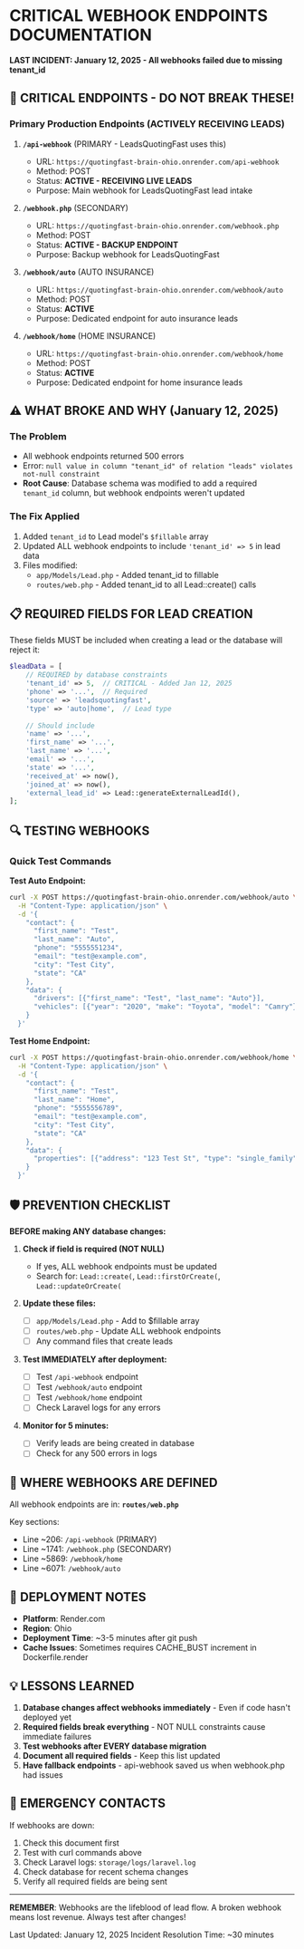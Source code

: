 # CRITICAL WEBHOOK ENDPOINTS DOCUMENTATION
**LAST INCIDENT: January 12, 2025 - All webhooks failed due to missing tenant_id**

## 🚨 CRITICAL ENDPOINTS - DO NOT BREAK THESE!

### Primary Production Endpoints (ACTIVELY RECEIVING LEADS)

1. **`/api-webhook`** (PRIMARY - LeadsQuotingFast uses this)
   - URL: `https://quotingfast-brain-ohio.onrender.com/api-webhook`
   - Method: POST
   - Status: **ACTIVE - RECEIVING LIVE LEADS**
   - Purpose: Main webhook for LeadsQuotingFast lead intake

2. **`/webhook.php`** (SECONDARY)
   - URL: `https://quotingfast-brain-ohio.onrender.com/webhook.php`
   - Method: POST
   - Status: **ACTIVE - BACKUP ENDPOINT**
   - Purpose: Backup webhook for LeadsQuotingFast

3. **`/webhook/auto`** (AUTO INSURANCE)
   - URL: `https://quotingfast-brain-ohio.onrender.com/webhook/auto`
   - Method: POST
   - Status: **ACTIVE**
   - Purpose: Dedicated endpoint for auto insurance leads

4. **`/webhook/home`** (HOME INSURANCE)
   - URL: `https://quotingfast-brain-ohio.onrender.com/webhook/home`
   - Method: POST
   - Status: **ACTIVE**
   - Purpose: Dedicated endpoint for home insurance leads

## ⚠️ WHAT BROKE AND WHY (January 12, 2025)

### The Problem
- All webhook endpoints returned 500 errors
- Error: `null value in column "tenant_id" of relation "leads" violates not-null constraint`
- **Root Cause**: Database schema was modified to add a required `tenant_id` column, but webhook endpoints weren't updated

### The Fix Applied
1. Added `tenant_id` to Lead model's `$fillable` array
2. Updated ALL webhook endpoints to include `'tenant_id' => 5` in lead data
3. Files modified:
   - `app/Models/Lead.php` - Added tenant_id to fillable
   - `routes/web.php` - Added tenant_id to all Lead::create() calls

## 📋 REQUIRED FIELDS FOR LEAD CREATION

These fields MUST be included when creating a lead or the database will reject it:

```php
$leadData = [
    // REQUIRED by database constraints
    'tenant_id' => 5,  // CRITICAL - Added Jan 12, 2025
    'phone' => '...',  // Required
    'source' => 'leadsquotingfast',
    'type' => 'auto|home',  // Lead type
    
    // Should include
    'name' => '...',
    'first_name' => '...',
    'last_name' => '...',
    'email' => '...',
    'state' => '...',
    'received_at' => now(),
    'joined_at' => now(),
    'external_lead_id' => Lead::generateExternalLeadId(),
];
```

## 🔍 TESTING WEBHOOKS

### Quick Test Commands

**Test Auto Endpoint:**
```bash
curl -X POST https://quotingfast-brain-ohio.onrender.com/webhook/auto \
  -H "Content-Type: application/json" \
  -d '{
    "contact": {
      "first_name": "Test",
      "last_name": "Auto",
      "phone": "5555551234",
      "email": "test@example.com",
      "city": "Test City",
      "state": "CA"
    },
    "data": {
      "drivers": [{"first_name": "Test", "last_name": "Auto"}],
      "vehicles": [{"year": "2020", "make": "Toyota", "model": "Camry"}]
    }
  }'
```

**Test Home Endpoint:**
```bash
curl -X POST https://quotingfast-brain-ohio.onrender.com/webhook/home \
  -H "Content-Type: application/json" \
  -d '{
    "contact": {
      "first_name": "Test",
      "last_name": "Home",
      "phone": "5555556789",
      "email": "test@example.com",
      "city": "Test City",
      "state": "CA"
    },
    "data": {
      "properties": [{"address": "123 Test St", "type": "single_family"}]
    }
  }'
```

## 🛡️ PREVENTION CHECKLIST

**BEFORE making ANY database changes:**

1. **Check if field is required (NOT NULL)**
   - If yes, ALL webhook endpoints must be updated
   - Search for: `Lead::create(`, `Lead::firstOrCreate(`, `Lead::updateOrCreate(`

2. **Update these files:**
   - [ ] `app/Models/Lead.php` - Add to $fillable array
   - [ ] `routes/web.php` - Update ALL webhook endpoints
   - [ ] Any command files that create leads

3. **Test IMMEDIATELY after deployment:**
   - [ ] Test `/api-webhook` endpoint
   - [ ] Test `/webhook/auto` endpoint  
   - [ ] Test `/webhook/home` endpoint
   - [ ] Check Laravel logs for any errors

4. **Monitor for 5 minutes:**
   - [ ] Verify leads are being created in database
   - [ ] Check for any 500 errors in logs

## 📍 WHERE WEBHOOKS ARE DEFINED

All webhook endpoints are in: **`routes/web.php`**

Key sections:
- Line ~206: `/api-webhook` (PRIMARY)
- Line ~1741: `/webhook.php` (SECONDARY)
- Line ~5869: `/webhook/home`
- Line ~6071: `/webhook/auto`

## 🔄 DEPLOYMENT NOTES

- **Platform**: Render.com
- **Region**: Ohio
- **Deployment Time**: ~3-5 minutes after git push
- **Cache Issues**: Sometimes requires CACHE_BUST increment in Dockerfile.render

## 💡 LESSONS LEARNED

1. **Database changes affect webhooks immediately** - Even if code hasn't deployed yet
2. **Required fields break everything** - NOT NULL constraints cause immediate failures
3. **Test webhooks after EVERY database migration**
4. **Document all required fields** - Keep this list updated
5. **Have fallback endpoints** - api-webhook saved us when webhook.php had issues

## 🚨 EMERGENCY CONTACTS

If webhooks are down:
1. Check this document first
2. Test with curl commands above
3. Check Laravel logs: `storage/logs/laravel.log`
4. Check database for recent schema changes
5. Verify all required fields are being sent

---

**REMEMBER**: Webhooks are the lifeblood of lead flow. A broken webhook means lost revenue. Always test after changes!

Last Updated: January 12, 2025
Incident Resolution Time: ~30 minutes




